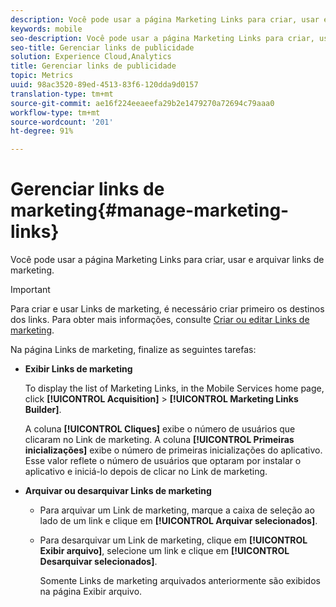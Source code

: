 ```yaml
---
description: Você pode usar a página Marketing Links para criar, usar e arquivar links de marketing.
keywords: mobile
seo-description: Você pode usar a página Marketing Links para criar, usar e arquivar links de marketing.
seo-title: Gerenciar links de publicidade
solution: Experience Cloud,Analytics
title: Gerenciar links de publicidade
topic: Metrics
uuid: 98ac3520-89ed-4513-83f6-120dda9d0157
translation-type: tm+mt
source-git-commit: ae16f224eeaeefa29b2e1479270a72694c79aaa0
workflow-type: tm+mt
source-wordcount: '201'
ht-degree: 91%

---
```



# Gerenciar links de marketing{#manage-marketing-links}

Você pode usar a página Marketing Links para criar, usar e arquivar links de marketing.

>[!IMPORTANT]
>
>Para criar e usar Links de marketing, é necessário criar primeiro os destinos dos links. Para obter mais informações, consulte [Criar ou editar Links de marketing](/help/using/acquisition-main/c-marketing-links-builder/t-create-edit-adobe-links/t-create-edit-adobe-links.md).

Na página Links de marketing, finalize as seguintes tarefas:

* **Exibir Links de marketing**

   To display the list of Marketing Links, in the Mobile Services home page, click **[!UICONTROL Acquisition]** > **[!UICONTROL Marketing Links Builder]**.

   A coluna **[!UICONTROL Cliques]** exibe o número de usuários que clicaram no Link de marketing. A coluna **[!UICONTROL Primeiras inicializações]** exibe o número de primeiras inicializações do aplicativo. Esse valor reflete o número de usuários que optaram por instalar o aplicativo e iniciá-lo depois de clicar no Link de marketing.

* **Arquivar ou desarquivar Links de marketing**

   * Para arquivar um Link de marketing, marque a caixa de seleção ao lado de um link e clique em **[!UICONTROL Arquivar selecionados]**.
   * Para desarquivar um Link de marketing, clique em **[!UICONTROL Exibir arquivo]**, selecione um link e clique em **[!UICONTROL Desarquivar selecionados]**.

      Somente Links de marketing arquivados anteriormente são exibidos na página Exibir arquivo.

